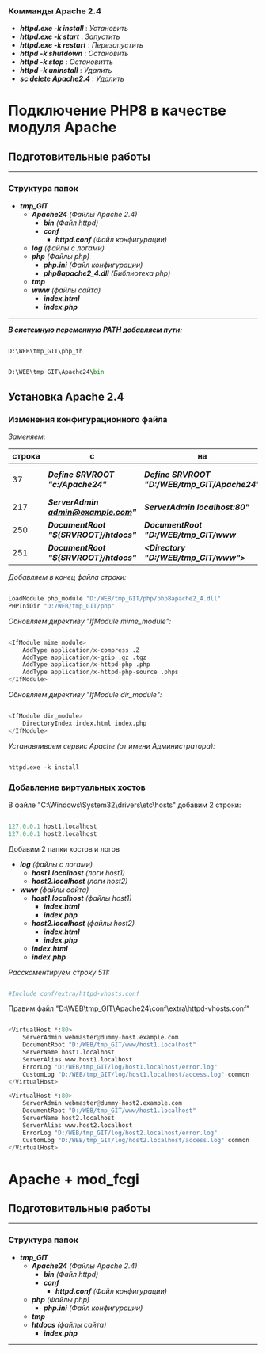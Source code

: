 ### Комманды Apache 2.4 ###
* ***httpd.exe -k install***  : _Установить_
* ***httpd.exe -k start***    : _Запустить_
* ***httpd.exe -k restart***  : _Перезапустить_
* ***httpd -k shutdown***     : _Остановить_
* ***httpd -k stop***         : _Остановитть_
* ***httpd -k uninstall***    : _Удалить_ 
* ***sc delete Apache2.4***    : _Удалить_ 

# Подключение PHP8 в качестве модуля Apache

## Подготовительные работы
---
### Структура папок
 - ***tmp_GIT***
    - ***Apache24*** _(Файлы Apache 2.4)_
        - ***bin*** _(Файл httpd)_
        - ***conf***
            - ***httpd.conf*** _(Файл конфигурации)_
    - ***log*** _(файлы с логами)_
    - ***php*** _(Файлы php)_
        - ***php.ini*** _(Файл конфигурации)_
        - ***php8apache2_4.dll*** _(Библиотека php)_
    - ***tmp***
    - ***www*** _(файлы сайта)_
        - ***index.html***
        - ***index.php***
---

 ***В системную переменную PATH добавляем пути:***
 ```python

D:\WEB\tmp_GIT\php_th

```
 ```python

D:\WEB\tmp_GIT\Apache24\bin

```


## Установка Apache 2.4

### Изменения конфигурационного файла

_Заменяем:_

|строка|с|на|пояснение|
|-----|-----|-----|-----|
|37|***Define SRVROOT "c:/Apache24"***|***Define SRVROOT "D:/WEB/tmp_GIT/Apache24"***|_Путь папки Apache_|
|217|***ServerAdmin admin@example.com"***|***ServerAdmin localhost:80"***|_адрес сайта_|
|250|***DocumentRoot "${SRVROOT}/htdocs"***|***DocumentRoot "D:/WEB/tmp_GIT/www***|_каталог сайта_|
|251|***DocumentRoot "${SRVROOT}/htdocs"***|***<Directory "D:/WEB/tmp_GIT/www">***|_каталог сайта_|

_Добавляем в конец файла строки:_

```python

LoadModule php_module "D:/WEB/tmp_GIT/php/php8apache2_4.dll"  
PHPIniDir "D:/WEB/tmp_GIT/php"

```

_Обновляем директиву "IfModule mime_module":_
```python

<IfModule mime_module>
    AddType application/x-compress .Z
    AddType application/x-gzip .gz .tgz
    AddType application/x-httpd-php .php
    AddType application/x-httpd-php-source .phps
</IfModule>

```

_Обновляем директиву "IfModule dir_module":_
```python

<IfModule dir_module>
    DirectoryIndex index.html index.php
</IfModule>

```

_Устанавливаем сервис Apache (от имени Администратора):_
```python

httpd.exe -k install

```

### Добавление виртуальных хостов

В файле "C:\Windows\System32\drivers\etc\hosts" добавим 2 строки:

```python

127.0.0.1 host1.localhost
127.0.0.1 host2.localhost

```

Добавим 2 папки хостов и логов

- ***log*** _(файлы с логами)_
    - ***host1.localhost*** _(логи host1)_
    - ***host2.localhost*** _(логи host2)_
- ***www*** _(файлы сайта)_
    - ***host1.localhost*** _(файлы host1)_
        - ***index.html***
        - ***index.php***
    - ***host2.localhost*** _(файлы host2)_
        - ***index.html***
        - ***index.php***
    - ***index.html***
    - ***index.php***


_Расскоментируем строку 511:_
```python

#Include conf/extra/httpd-vhosts.conf

```

Правим файл "D:\WEB\tmp_GIT\Apache24\conf\extra\httpd-vhosts.conf"
```python

<VirtualHost *:80>
    ServerAdmin webmaster@dummy-host.example.com
    DocumentRoot "D:/WEB/tmp_GIT/www/host1.localhost"
    ServerName host1.localhost
    ServerAlias www.host1.localhost
    ErrorLog "D:/WEB/tmp_GIT/log/host1.localhost/error.log"
    CustomLog "D:/WEB/tmp_GIT/log/host1.localhost/access.log" common
</VirtualHost>

<VirtualHost *:80>
    ServerAdmin webmaster@dummy-host2.example.com
    DocumentRoot "D:/WEB/tmp_GIT/www/host1.localhost"
    ServerName host2.localhost
    ServerAlias www.host2.localhost
    ErrorLog "D:/WEB/tmp_GIT/log/host2.localhost/error.log"
    CustomLog "D:/WEB/tmp_GIT/log/host2.localhost/access.log" common
</VirtualHost>

```

# Apache + mod_fcgi

## Подготовительные работы
---
### Структура папок
 - ***tmp_GIT***
    - ***Apache24*** _(Файлы Apache 2.4)_
        - ***bin*** _(Файл httpd)_
        - ***conf***
            - ***httpd.conf*** _(Файл конфигурации)_
    - ***php*** _(Файлы php)_
        - ***php.ini*** _(Файл конфигурации)_
    - ***tmp***
    - ***htdocs*** _(файлы сайта)_
        - ***index.php***
---